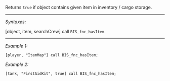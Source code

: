 Returns `true` if object contains given item in inventory / cargo storage.


---
*Syntaxes:*

[object, item, searchCrew] call `BIS_fnc_hasItem`

---
*Example 1:*

```sqf
[player, "ItemMap"] call BIS_fnc_hasItem;
```

*Example 2:*

```sqf
[tank, "FirstAidKit", true] call BIS_fnc_hasItem;
```